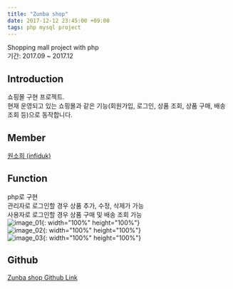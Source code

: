 ```yaml
---
title: "Zunba shop"
date: 2017-12-12 23:45:00 +09:00
tags: php mysql project
---
```


Shopping mall project with php
<br />기간: 2017.09 ~ 2017.12

## Introduction
쇼핑몰 구현 프로젝트.
<br />현재 운영되고 있는 쇼핑몰과 같은 기능(회원가입, 로그인, 상품 조회, 상품 구매, 배송 조회 등)으로 동작합니다.

## Member
[원소희 (infiduk)](https://github.com/infiduk)

## Function
php로 구현
<br />관리자로 로그인할 경우 상품 추가, 수정, 삭제가 가능
<br />사용자로 로그인할 경우 상품 구매 및 배송 조회 가능
<br />![image_01](https://user-images.githubusercontent.com/48206157/67174147-ff796f00-f3fb-11e9-9636-bac3992a8715.png){: width="100%" height="100%"}
<br />![image_02](https://user-images.githubusercontent.com/48206157/67174168-10c27b80-f3fc-11e9-9fd4-9d0987730836.png){: width="100%" height="100%"}
<br />![image_03](https://user-images.githubusercontent.com/48206157/67174187-23d54b80-f3fc-11e9-82d3-86701018c16d.png){: width="100%" height="100%"}

## Github
[Zunba shop Github Link](https://github.com/infiduk/zunba-shop)
